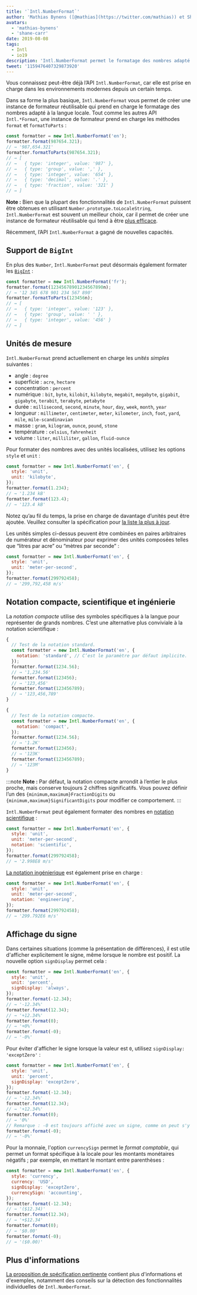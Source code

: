 ```yaml
---
title: '`Intl.NumberFormat`'
author: 'Mathias Bynens ([@mathias](https://twitter.com/mathias)) et Shane F. Carr'
avatars:
  - 'mathias-bynens'
  - 'shane-carr'
date: 2019-08-08
tags:
  - Intl
  - io19
description: 'Intl.NumberFormat permet le formatage des nombres adapté à la langue locale.'
tweet: '1159476407329873920'
---
```

Vous connaissez peut-être déjà l’API `Intl.NumberFormat`, car elle est prise en charge dans les environnements modernes depuis un certain temps.

<feature-support chrome="24"
                 firefox="29"
                 safari="10"
                 nodejs="0.12"
                 babel="yes"></feature-support>

Dans sa forme la plus basique, `Intl.NumberFormat` vous permet de créer une instance de formateur réutilisable qui prend en charge le formatage des nombres adapté à la langue locale. Tout comme les autres API `Intl.*Format`, une instance de formateur prend en charge les méthodes `format` et `formatToParts` :

<!--truncate-->
```js
const formatter = new Intl.NumberFormat('en');
formatter.format(987654.321);
// → '987,654.321'
formatter.formatToParts(987654.321);
// → [
// →   { type: 'integer', value: '987' },
// →   { type: 'group', value: ',' },
// →   { type: 'integer', value: '654' },
// →   { type: 'decimal', value: '.' },
// →   { type: 'fraction', value: '321' }
// → ]
```

**Note :** Bien que la plupart des fonctionnalités de `Intl.NumberFormat` puissent être obtenues en utilisant `Number.prototype.toLocaleString`, `Intl.NumberFormat` est souvent un meilleur choix, car il permet de créer une instance de formateur réutilisable qui tend à être [plus efficace](/blog/v8-release-76#localized-bigint).

Récemment, l’API `Intl.NumberFormat` a gagné de nouvelles capacités.

## Support de `BigInt`

En plus des `Number`, `Intl.NumberFormat` peut désormais également formater les [`BigInt`](/features/bigint) :

```js
const formatter = new Intl.NumberFormat('fr');
formatter.format(12345678901234567890n);
// → '12 345 678 901 234 567 890'
formatter.formatToParts(123456n);
// → [
// →   { type: 'integer', value: '123' },
// →   { type: 'group', value: ' ' },
// →   { type: 'integer', value: '456' }
// → ]
```

<feature-support chrome="76 /blog/v8-release-76#localized-bigint"
                 firefox="no"
                 safari="no"
                 nodejs="no"
                 babel="no"></feature-support>

## Unités de mesure

`Intl.NumberFormat` prend actuellement en charge les _unités simples_ suivantes :

- angle : `degree`
- superficie : `acre`, `hectare`
- concentration : `percent`
- numérique : `bit`, `byte`, `kilobit`, `kilobyte`, `megabit`, `megabyte`, `gigabit`, `gigabyte`, `terabit`, `terabyte`, `petabyte`
- durée : `millisecond`, `second`, `minute`, `hour`, `day`, `week`, `month`, `year`
- longueur : `millimeter`, `centimeter`, `meter`, `kilometer`, `inch`, `foot`, `yard`, `mile`, `mile-scandinavian`
- masse : `gram`, `kilogram`, `ounce`, `pound`, `stone`
- température : `celsius`, `fahrenheit`
- volume : `liter`, `milliliter`, `gallon`, `fluid-ounce`

Pour formater des nombres avec des unités localisées, utilisez les options `style` et `unit` :

```js
const formatter = new Intl.NumberFormat('en', {
  style: 'unit',
  unit: 'kilobyte',
});
formatter.format(1.234);
// → '1.234 kB'
formatter.format(123.4);
// → '123.4 kB'
```

Notez qu’au fil du temps, la prise en charge de davantage d’unités peut être ajoutée. Veuillez consulter la spécification pour [la liste la plus à jour](https://tc39.es/proposal-unified-intl-numberformat/section6/locales-currencies-tz_proposed_out.html#table-sanctioned-simple-unit-identifiers).

Les unités simples ci-dessus peuvent être combinées en paires arbitraires de numérateur et dénominateur pour exprimer des unités composées telles que “litres par acre” ou “mètres par seconde” :

```js
const formatter = new Intl.NumberFormat('en', {
  style: 'unit',
  unit: 'meter-per-second',
});
formatter.format(299792458);
// → '299,792,458 m/s'
```

<feature-support chrome="77"
                 firefox="no"
                 safari="no"
                 nodejs="no"
                 babel="no"></feature-support>

## Notation compacte, scientifique et ingénierie

La _notation compacte_ utilise des symboles spécifiques à la langue pour représenter de grands nombres. C’est une alternative plus conviviale à la notation scientifique :

```js
{
  // Test de la notation standard.
  const formatter = new Intl.NumberFormat('en', {
    notation: 'standard', // C’est le paramètre par défaut implicite.
  });
  formatter.format(1234.56);
  // → '1,234.56'
  formatter.format(123456);
  // → '123,456'
  formatter.format(123456789);
  // → '123,456,789'
}

{
  // Test de la notation compacte.
  const formatter = new Intl.NumberFormat('en', {
    notation: 'compact',
  });
  formatter.format(1234.56);
  // → '1.2K'
  formatter.format(123456);
  // → '123K'
  formatter.format(123456789);
  // → '123M'
}
```

:::note
**Note :** Par défaut, la notation compacte arrondit à l’entier le plus proche, mais conserve toujours 2 chiffres significatifs. Vous pouvez définir l’un des `{minimum,maximum}FractionDigits` ou `{minimum,maximum}SignificantDigits` pour modifier ce comportement.
:::

`Intl.NumberFormat` peut également formater des nombres en [notation scientifique](https://en.wikipedia.org/wiki/Scientific_notation) :

```js
const formatter = new Intl.NumberFormat('en', {
  style: 'unit',
  unit: 'meter-per-second',
  notation: 'scientific',
});
formatter.format(299792458);
// → '2.998E8 m/s'
```

[La notation ingénierique](https://en.wikipedia.org/wiki/Engineering_notation) est également prise en charge :

```js
const formatter = new Intl.NumberFormat('en', {
  style: 'unit',
  unit: 'meter-per-second',
  notation: 'engineering',
});
formatter.format(299792458);
// → '299.792E6 m/s'
```

<feature-support chrome="77"
                 firefox="no"
                 safari="no"
                 nodejs="no"
                 babel="no"></feature-support>

## Affichage du signe

Dans certaines situations (comme la présentation de différences), il est utile d'afficher explicitement le signe, même lorsque le nombre est positif. La nouvelle option `signDisplay` permet cela :

```js
const formatter = new Intl.NumberFormat('en', {
  style: 'unit',
  unit: 'percent',
  signDisplay: 'always',
});
formatter.format(-12.34);
// → '-12.34%'
formatter.format(12.34);
// → '+12.34%'
formatter.format(0);
// → '+0%'
formatter.format(-0);
// → '-0%'
```

Pour éviter d'afficher le signe lorsque la valeur est `0`, utilisez `signDisplay: 'exceptZero'` :

```js
const formatter = new Intl.NumberFormat('en', {
  style: 'unit',
  unit: 'percent',
  signDisplay: 'exceptZero',
});
formatter.format(-12.34);
// → '-12.34%'
formatter.format(12.34);
// → '+12.34%'
formatter.format(0);
// → '0%'
// Remarque : -0 est toujours affiché avec un signe, comme on peut s'y attendre :
formatter.format(-0);
// → '-0%'
```

Pour la monnaie, l'option `currencySign` permet le _format comptable_, qui permet un format spécifique à la locale pour les montants monétaires négatifs ; par exemple, en mettant le montant entre parenthèses :

```js
const formatter = new Intl.NumberFormat('en', {
  style: 'currency',
  currency: 'USD',
  signDisplay: 'exceptZero',
  currencySign: 'accounting',
});
formatter.format(-12.34);
// → '($12.34)'
formatter.format(12.34);
// → '+$12.34'
formatter.format(0);
// → '$0.00'
formatter.format(-0);
// → '($0.00)'
```

<feature-support chrome="77"
                 firefox="no"
                 safari="no"
                 nodejs="no"
                 babel="no"></feature-support>

## Plus d'informations

[La proposition de spécification pertinente](https://github.com/tc39/proposal-unified-intl-numberformat) contient plus d'informations et d'exemples, notamment des conseils sur la détection des fonctionnalités individuelles de `Intl.NumberFormat`.
